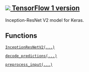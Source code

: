 [ ![](https://tensorflow.google.cn/images/tf_logo_32px.png) TensorFlow 1
version](/versions/r1.15/api_docs/python/tf/keras/applications/inception_resnet_v2)  
---  
  
Inception-ResNet V2 model for Keras.

## Functions

[`InceptionResNetV2(...)`](https://tensorflow.google.cn/api_docs/python/tf/keras/applications/InceptionResNetV2)

[`decode_predictions(...)`](https://tensorflow.google.cn/api_docs/python/tf/keras/applications/inception_resnet_v2/decode_predictions)

[`preprocess_input(...)`](https://tensorflow.google.cn/api_docs/python/tf/keras/applications/inception_resnet_v2/preprocess_input)

